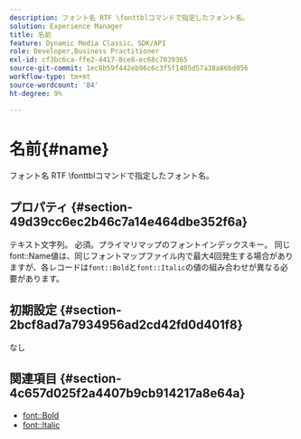 ```yaml
---
description: フォント名 RTF \fonttblコマンドで指定したフォント名。
solution: Experience Manager
title: 名前
feature: Dynamic Media Classic、SDK/API
role: Developer,Business Practitioner
exl-id: cf3bc6ca-ffe2-4417-8ce8-ec68c7039365
source-git-commit: 1ec8b59f442eb96c6c3f5f1405d57a38a86bd056
workflow-type: tm+mt
source-wordcount: '84'
ht-degree: 9%

---
```


# 名前{#name}

フォント名 RTF \fonttblコマンドで指定したフォント名。

## プロパティ {#section-49d39cc6ec2b46c7a14e464dbe352f6a}

テキスト文字列。 必須。プライマリマップのフォントインデックスキー。 同じfont::Name値は、同じフォントマップファイル内で最大4回発生する場合がありますが、各レコードは`font::Bold`と`font::Italic`の値の組み合わせが異なる必要があります。

## 初期設定 {#section-2bcf8ad7a7934956ad2cd42fd0d401f8}

なし

## 関連項目 {#section-4c657d025f2a4407b9cb914217a8e64a}

* [font::Bold](r-bold-font.md#reference_F7B017EF67574A29ABFC3954AB64159C)
* [font::Italic](r-italic-font.md#reference_DC04A532B34A41AF81B0B9644ACFAAD6)
